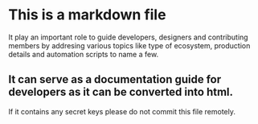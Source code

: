 # This is a markdown file

It play an important role to guide developers, designers and contributing members by addresing various topics like type of ecosystem, production details and automation scripts to name a few.

## It can serve as a documentation guide for developers as it can be converted into html.

If it contains any secret keys please do not commit this file remotely. 
